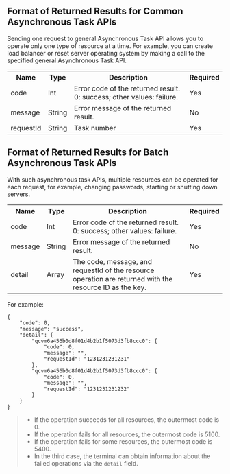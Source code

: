 ## Format of Returned Results for Common Asynchronous Task APIs
Sending one request to general Asynchronous Task API allows you to operate only one type of resource at a time. For example, you can create load balancer or reset server operating system by making a call to the specified general Asynchronous Task API.
<table class="t">
<tbody><tr>
<th> <b>Name</b>
</th><th> <b>Type</b>
</th><th> <b>Description</b>
</th><th> <b>Required</b>
</th></tr>
<tr>
<td> code
</td><td> Int
</td><td> Error code of the returned result. 0: success; other values: failure.
</td><td> Yes
</td></tr>
<tr>
<td> message
</td><td> String
</td><td> Error message of the returned result.
</td><td> No
</td></tr>
<tr>
<td> requestId
</td><td> String
</td><td> Task number
</td><td> Yes
</td></tr></tbody></table>

## Format of Returned Results for Batch Asynchronous Task APIs
With such asynchronous task APIs, multiple resources can be operated for each request, for example, changing passwords, starting or shutting down servers.
<table class="t">
<tbody><tr>
<th> <b>Name</b>
</th><th> <b>Type</b>
</th><th> <b>Description</b>
</th><th> <b>Required</b>
</th></tr>
<tr>
<td> code
</td><td> Int
</td><td> Error code of the returned result. 0: success; other values: failure.
</td><td> Yes
</td></tr>
<tr>
<td> message
</td><td> String
</td><td> Error message of the returned result.
</td><td> No
</td></tr>
<tr>
<td> detail
</td><td> Array
</td><td> The code, message, and requestId of the resource operation are returned with the resource ID as the key.
</td><td> Yes
</td></tr></tbody></table>

For example:

```
{
	"code": 0,
	"message": "success",
	"detail": {
		"qcvm6a456b0d8f01d4b2b1f5073d3fb8ccc0": {
			"code": 0,
			"message": "",
			"requestId": "1231231231231"
		},
		"qcvm6a456b0d8f01d4b2b1f5073d3fb8ccc0": {
			"code": 0,
			"message": "",
			"requestId": "1231231231232"
		}
	}
}
```
>- If the operation succeeds for all resources, the outermost code is 0.
>- If the operation fails for all resources, the outermost code is 5100.
>- If the operation fails for some resources, the outermost code is 5400.
>- In the third case, the terminal can obtain information about the failed operations via the `detail` field.
